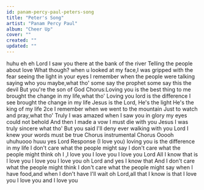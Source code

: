 ```yaml
---
id: panam-percy-paul-peters-song
title: "Peter's Song"
artist: "Panam Percy Paul"
album: "Cheer Up"
cover: ""
created: ""
updated: ""
---
```


huhu eh eh Lord
I saw you there at the bank of the river
Telling the people about love
What though?
when u looked at my face,I was gripped with the fear seeing the light in your eyes
I remember when the people were talking
saying who you maybe,what tho'
some say the prophet some say this the devil
But you're the son of God
Chorus:Loving you is the best thing to me
brought the change in my life,what tho'
Loving you lord is the difference I see brought the change in my life
Jesus is the Lord, He's the light He's the king of my life 2ce
I remember when we went to the mountain
 Just to watch and pray,what tho'
Truly I was amazed when I saw you in glory
my eyes could not behold
And then I made a vow I must die with you Jesus
I was truly sincere what tho'
But you said I'll deny ever walking with you Lord
I knew your words must be true
Chorus
instrumental
Chorus
Ooooh uhuhuooo huuu yes Lord
Response (I love you)
loving you is the difference in my life
I don't care what the people might say
I don't care what the people might think
oh I ,I love you I love you I love you Lord
All I know that is I love you I love you I love you oh Lord and yes I know that
And I don't care what the people might think
I don't care what the people might say
when I have food,and when I don't have I'll wait oh Lord,all that I know is that I love you I love you and  I love you